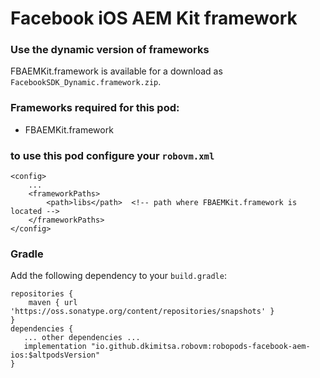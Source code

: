 # Facebook iOS AEM Kit framework

### Use the dynamic version of frameworks
FBAEMKit.framework is available for a download as `FacebookSDK_Dynamic.framework.zip`.

### Frameworks required for this pod:
* FBAEMKit.framework

### to use this pod configure your `robovm.xml`

```
<config>
    ...
    <frameworkPaths>
        <path>libs</path>  <!-- path where FBAEMKit.framework is located -->
    </frameworkPaths>
</config>
```

### Gradle

Add the following dependency to your `build.gradle`:

```
repositories {
    maven { url 'https://oss.sonatype.org/content/repositories/snapshots' }
}
dependencies {
   ... other dependencies ...
   implementation "io.github.dkimitsa.robovm:robopods-facebook-aem-ios:$altpodsVersion"
}
```